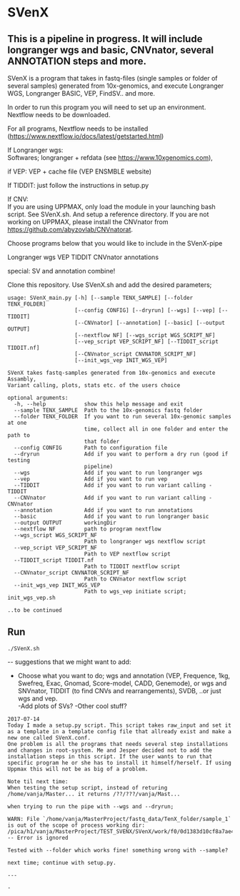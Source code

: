 # SVenX


This is a pipeline in progress. It will include longranger wgs and basic, CNVnator, several ANNOTATION steps and more. 
---
SVenX is a program that takes in fastq-files (single samples or folder of several samples) generated from 10x-genomics, and execute Longranger WGS, Longranger BASIC, VEP, FindSV.. and more. 

In order to run this program you will need to set up an environment. 
Nextflow needs to be downloaded. 

For all programs, Nextflow needs to be installed (https://www.nextflow.io/docs/latest/getstarted.html)

If Longranger wgs:  
  Softwares; longranger + refdata (see https://www.10xgenomics.com), 

if VEP:
  VEP + cache file (VEP ENSMBLE website)

If TIDDIT:
  just follow the instructions in setup.py

If CNV:   
  If you are using UPPMAX, only load the module in your launching bash script. See SVenX.sh. And setup a reference directory.
  If you are not working on UPPMAX, please install the CNVnator from https://github.com/abyzovlab/CNVnatorat.

Choose programs below that you would like to include in the SVenX-pipe

Longranger wgs 
VEP
TIDDIT
CNVnator
annotations
 
special: SV and annotation combine!

Clone this repository. 
Use SVenX.sh and add the desired parameters;

```
usage: SVenX_main.py [-h] [--sample TENX_SAMPLE] [--folder TENX_FOLDER]
                     [--config CONFIG] [--dryrun] [--wgs] [--vep] [--TIDDIT]
                     [--CNVnator] [--annotation] [--basic] [--output OUTPUT]
                     [--nextflow NF] [--wgs_script WGS_SCRIPT_NF]
                     [--vep_script VEP_SCRIPT_NF] [--TIDDIT_script TIDDIT.nf]
                     [--CNVnator_script CNVNATOR_SCRIPT_NF]
                     [--init_wgs_vep INIT_WGS_VEP]

SVenX takes fastq-samples generated from 10x-genomics and execute Assambly,
Variant calling, plots, stats etc. of the users choice

optional arguments:
  -h, --help            show this help message and exit
  --sample TENX_SAMPLE  Path to the 10x-genomics fastq folder
  --folder TENX_FOLDER  If you want to run several 10x-genomic samples at one
                        time, collect all in one folder and enter the path to
                        that folder
  --config CONFIG       Path to configuration file
  --dryrun              Add if you want to perform a dry run (good if testing
                        pipeline)
  --wgs                 Add if you want to run longranger wgs
  --vep                 Add if you want to run vep
  --TIDDIT              Add if you want to run variant calling - TIDDIT
  --CNVnator            Add if you want to run variant calling - CNVnator
  --annotation          Add if you want to run annotations
  --basic               Add if you want to run longranger basic
  --output OUTPUT       workingDir
  --nextflow NF         path to program nextflow
  --wgs_script WGS_SCRIPT_NF
                        Path to longranger wgs nextflow script
  --vep_script VEP_SCRIPT_NF
                        Path to VEP nextflow script
  --TIDDIT_script TIDDIT.nf
                        Path to TIDDIT nextflow script
  --CNVnator_script CNVNATOR_SCRIPT_NF
                        Path to CNVnator nextflow script
  --init_wgs_vep INIT_WGS_VEP
                        Path to wgs_vep initiate script; init_wgs_vep.sh

..to be continued 

```

Run
---
```
./SVenX.sh

```
-- suggestions that we might want to add: 
- Choose what you want to do; wgs and annotation (VEP, Frequence, 1kg, Swefreq, Exac, Gnomad, Score-model, CADD, Genemode), or wgs and SNVnator, TIDDIT (to find CNVs and rearrangements), SVDB, ..or just wgs and vep.  
-Add plots of SVs?
-Other cool stuff?   
```
2017-07-14
Today I made a setup.py script. This script takes raw_input and set it as a template in a template config file that allready exist and make a new one called SVenX.conf. 
One problem is all the programs that needs several step installations and changes in root-system. Me and Jesper decided not to add the installation steps in this script. If the user wants to run that specific program he or she has to install it himself/herself. If using Uppmax this will not be as big of a problem.

Note til next time:
When testing the setup script, instead of returing /home/vanja/Master... it returns /??/???/vanja/Mast...

when trying to run the pipe with --wgs and --dryrun;

WARN: File `/home/vanja/MasterProject/fastq_data/TenX_folder/sample_1` is out of the scope of process working dir: /pica/h1/vanja/MasterProject/TEST_SVENX/SVenX/work/f0/0d1383d10cf8a7ae41cc3417bd6622 -- Error is ignored

Tested with --folder which works fine! something wrong with --sample?

next time; continue with setup.py. 

---

- 